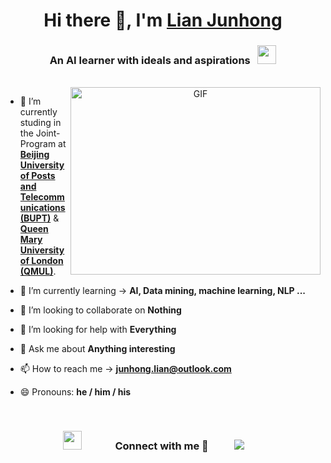 <!--
**T-Atlas/T-Atlas** is a ✨ _special_ ✨ repository because its `README.md` (this file) appears on your GitHub profile.

Here are some ideas to get you started:

- 🔭 I’m currently working on ...
- 🌱 I’m currently learning ...
- 👯 I’m looking to collaborate on ...
- 🤔 I’m looking for help with ...
- 💬 Ask me about ...
- 📫 How to reach me: ...
- 😄 Pronouns: ...
- ⚡ Fun fact: ...
- 🤝 I’m available for
- 📝 I regularly write articles on
- 📄 Know about my experiences <a href="" target="blank">Resume</a>
-->
<h1 align="center">Hi there 👋, I'm <a href="https://github.com/T-Atlas" target="blank">
Lian Junhong</a></h1>
<h3 align="center">
An AI learner with ideals and aspirations &nbsp;
<img src="https://emojis.slackmojis.com/emojis/images/1531849430/4246/blob-sunglasses.gif?1531849430" width="30"/>
</h3>
<br/>

<a target="_blank" align="center">
  <img align="right" top="500" height="300" width="400" alt="GIF" src="https://media.giphy.com/media/SWoSkN6DxTszqIKEqv/giphy.gif">
</a>

- 🔭 I’m currently studing in the Joint-Program at **<a href="https://www.bupt.edu.cn/" target="blank">Beijing University of Posts and Telecommunications (BUPT)</a>** & **<a href="https://www.qmul.ac.uk/" target="blank">Queen Mary University of London (QMUL)</a>**.

- 🌱 I’m currently learning -> **AI, Data mining, machine learning, NLP ...**

- 👯 I’m looking to collaborate on **Nothing**

- 🤔 I’m looking for help with **Everything**

- 💬 Ask me about **Anything interesting**

- 📫 How to reach me -> **junhong.lian@outlook.com**

- 😄 Pronouns: **he / him / his**


<br/>
<h3 align="center" > 
	<img src="https://media.giphy.com/media/iY8CRBdQXODJSCERIr/giphy.gif" width="30" height="30" style="margin-right: 50px;">
	Connect with me 🤝 &nbsp;
	<a style="margin: 30px;" target="_blank" href="https://github.com/T-Atlas">
			<img src="https://img.icons8.com/doodle/40/000000/github--v1.png">
	</a>
</h3>

<!--### Blogs posts-->
<!-- BLOG-POST-LIST:START -->
<!--
- [Download ](https://)
- [Convert ](https://)
- [Upload ](https://)
-->
<!-- BLOG-POST-LIST:END -->